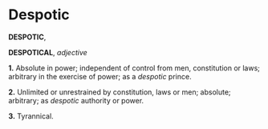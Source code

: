 # Despotic

**DESPOTIC**,

**DESPOTICAL**, _adjective_

**1.** Absolute in power; independent of control from men, constitution or laws; arbitrary in the exercise of power; as a _despotic_ prince.

**2.** Unlimited or unrestrained by constitution, laws or men; absolute; arbitrary; as _despotic_ authority or power.

**3.** Tyrannical.